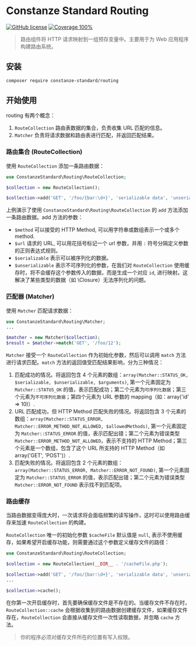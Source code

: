 # Constanze Standard Routing

[![GitHub license](https://img.shields.io/badge/license-Apache%202-red)](https://github.com/constanze-standard/routing/blob/master/LICENSE)
[![Coverage 100%](https://img.shields.io/azure-devops/coverage/swellaby/opensource/25.svg)](https://github.com/constanze-standard/routing)

> 路由组件将 HTTP 请求映射到一组预存变量中。主要用于为 Web 应用程序构建路由系统。

## 安装
```sh
composer require constanze-standard/routing
```

## 开始使用

routing 有两个概念：
1. `RouteCollection` 路由表数据的集合，负责收集 URL 匹配的信息。
2. `Matcher` 负责将请求数据和路由表进行匹配，并返回匹配结果。

### 路由集合 (RouteCollection)
使用 `RouteCollection` 添加一条路由数据：
```php
use ConstanzeStandard\Routing\RouteCollection;

$collection = new RouteCollection();

$collection->add('GET', '/foo/{bar:\d+}', 'serializable data', 'unserializable data');
```
上例演示了使用 `ConstanzeStandard\Routing\RouteCollection` 的 `add` 方法添加一条路由数据。add 方法的参数：
- `$method` 可以接受的 HTTP Method, 可以用字符串或数组表示一个或多个 method.
- `$url` 请求的 URL, 可以用花括号标记一个 url 参数，并用 `:` 符号分隔定义参数的正则表达式规则。
- `$serializable` 表示可以被序列化的数据。
- `$unserializable` 表示不可序列化的参数，在我们对 `RouteCollection` 使用缓存时，将不会缓存这个参数传入的数据，而是生成一个对应 `id`, 进行映射。这解决了某些类型的数据（如 \Closure）无法序列化的问题。

### 匹配器 (Matcher)
使用 `Matcher` 匹配请求数据：
```php
use ConstanzeStandard\Routing\Matcher;
...

$matcher = new Matcher($collection);
$result = $matcher->match('GET', '/foo/12');
```
`Matcher` 接受一个 `RouteCollection` 作为初始化参数，然后可以调用 `match` 方法进行请求匹配。`match` 方法的返回值受匹配结果影响，分为三种情况：
1. 匹配成功的情况。将返回包含 4 个元素的数组：`array(Matcher::STATUS_OK, $serializable, $unserializable, $arguments)`, 第一个元素固定为 `Matcher::STATUS_OK` 的值，表示匹配成功；第二个元素为`可序列化数据`；第三个元素为`不可序列化数据`；第四个元素为 URL 参数的 mapping（如：array('id' => 10)）.
2. URL 匹配成功，但 HTTP Method 匹配失败的情况。将返回包含 3 个元素的数组：`array(Matcher::STATUS_ERROR, Matcher::ERROR_METHOD_NOT_ALLOWED, $allowedMethods)`, 第一个元素固定为 `Matcher::STATUS_ERROR` 的值，表示匹配出错；第二个元素为错误类型 `Matcher::ERROR_METHOD_NOT_ALLOWED`，表示不支持的 HTTP Method；第三个元素是一个数组，包含了这个 URL 所支持的 HTTP Method（如 array('GET', 'POST')）.
3. 匹配失败的情况。将返回包含 2 个元素的数组：`array(Matcher::STATUS_ERROR, Matcher::ERROR_NOT_FOUND)`, 第一个元素固定为 `Matcher::STATUS_ERROR` 的值，表示匹配出错；第二个元素为错误类型 `Matcher::ERROR_NOT_FOUND` 表示找不到匹配项。

### 路由缓存
当路由数据变得庞大时，一次请求将会面临频繁的读写操作，这时可以使用路由缓存来加速 `RouteCollection` 的构建。

`RouteCollection` 唯一的初始化参数 `$cacheFile` 默认值是 `null`, 表示不使用缓存，如果希望开启缓存功能，则需要通过这个参数定义缓存文件的路径：
```php
use ConstanzeStandard\Routing\RouteCollection;

$collection = new RouteCollection(__DIR__ . '/cacheFile.php');

$collection->add('GET', '/foo/{bar:\d+}', 'serializable data', 'unserializable data');
...

$collection->cache();
```
在你第一次开启缓存时，首先要确保缓存文件是不存在的。当缓存文件不存在时，`RouteCollection::cache` 会根据收集到的路由数据创建缓存文件，如果缓存文件存在，`RouteCollection` 会直接从缓存文件一次性读取数据，并忽略 `cache` 方法。

> 你的程序必须对缓存文件所在的位置有写入权限。
